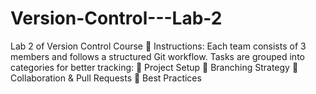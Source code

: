 # Version-Control---Lab-2
Lab 2 of Version Control Course
📝 Instructions: Each team consists of 3 members and follows a structured Git workflow. 
Tasks are grouped into categories for better tracking:
📂 Project Setup
🌿 Branching Strategy
🔄 Collaboration & Pull Requests
📜 Best Practices

